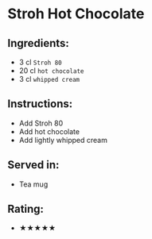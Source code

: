 # Stroh Hot Chocolate

## Ingredients:
- 3 cl `Stroh 80` <!-- - 2 cl `Stroh 80` -->
- 20 cl `hot chocolate` <!-- - 15 cl `hot chocolate` -->
- 3 cl `whipped cream`

## Instructions:
- Add Stroh 80
- Add hot chocolate
- Add lightly whipped cream

## Served in:
- Tea mug

## Rating:
- ★★★★★